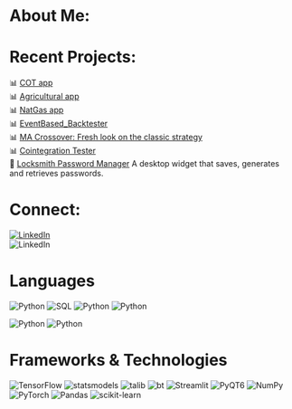 # About Me:

<!-- 📚 I am currently doing my Masters in Artificial Intelligence at JKU in Linz, Austria. <br>
- 🤖 There I have chosen the elective track "Mechatronics - Robotics and Autonomous Systems" because I am fascinated by robotics - and drones. <br>
- 🎓 Before my master's degree, I did a bachelor's degree in business information technology.<br>
 -->


#  Recent Projects:
📊 [COT app](https://github.com/gamaiun/cot-indicators.streamlit_app) <br>
📊 [Agricultural app](https://github.com/gamaiun/Agriculturals-Dashboard) <br>
📊 [NatGas app](https://github.com/gamaiun/NaturalGas-Dashboard) <br>
📊 [EventBased_Backtester](https://github.com/gamaiun/EventBased_Backtester) <br>
📊 [MA Crossover: Fresh look on the classic strategy](https://github.com/gamaiun/Moving-Average-Field) <br>
📊 [Cointegration Tester](https://github.com/gamaiun/stocks_cointegration) <br>
🤖 [Locksmith Password Manager](https://github.com/gamaiun/Locksmith-Password_manager) A desktop widget that saves, generates and retrieves passwords.

# Connect:
[![LinkedIn](https://img.shields.io/badge/LinkedIn-%231a1a1b.svg?style=for-the-badge&logo=linkedin)](https://www.linkedin.com/in/vadim-antonovi%D1%81h-61b955240/) <br>
![LinkedIn](https://img.shields.io/badge/catbooster@proton.me-%231a1a1b.svg?style=for-the-badge&logo=gmail)

# Languages
![Python](https://img.shields.io/badge/python-%231a1a1b?style=for-the-badge&logo=python)
![SQL](https://img.shields.io/badge/SQL-%231a1a1b?style=for-the-badge)
![Python](https://img.shields.io/badge/HTML-%231a1a1b?style=for-the-badge&logo=html5)
![Python](https://img.shields.io/badge/JAVASCRIPT-%231a1a1b?style=for-the-badge)

![Python](https://img.shields.io/badge/XBRL-%231a1a1b?style=for-the-badge)
![Python](https://img.shields.io/badge/LaTeX-%231a1a1b?style=for-the-badge&logo=latex)

# Frameworks & Technologies
![TensorFlow](https://img.shields.io/badge/TensorFlow-%231a1a1b.svg?style=for-the-badge&logo=tensorflow)
![statsmodels](https://img.shields.io/badge/|||statsmodels-%231a1a1b.svg?style=for-the-badge&logo=statsmodels) 
![talib](https://img.shields.io/badge/talib-%231a1a1b.svg?style=for-the-badge&logo=talib)
![bt](https://img.shields.io/badge/bt-%231a1a1b.svg?style=for-the-badge&logo=bt)
![Streamlit](https://img.shields.io/badge/Streamlit-%231a1a1b.svg?style=for-the-badge&logo=streamlit)
![PyQT6](https://img.shields.io/badge/SQL-%231a1a1b.svg?style=for-the-badge&logo=pyqt6) 
![NumPy](https://img.shields.io/badge/numpy-%231a1a1b.svg?style=for-the-badge&logo=numpy) 
![PyTorch](https://img.shields.io/badge/pytorch-%231a1a1b.svg?style=for-the-badge&logo=pytorch) 
![Pandas](https://img.shields.io/badge/pandas-%231a1a1b.svg?style=for-the-badge&logo=pandas) 
![scikit-learn](https://img.shields.io/badge/scikit--learn-%231a1a1b.svg?style=for-the-badge&logo=scikit-learn) 


